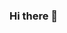 ### Hi there 👋

<!--
**Chaurasiavipul98/Chaurasiavipul98** is a ✨ _special_ ✨ repository because its `README.md` (this file) appears on your GitHub profile.

Here are some ideas to get you started:
Hi there I'm Vipul Chaurasia, I have a great interest in software development and DSA
Currently learning DSA and Development from Python language

- 🔭 I’m currently working on my dream goal😊
- 🌱 I’m currently learning ... DSA and Development✌
- 💬 Ask me about anything except personal😁
- 📫 How to reach me: Linkedin or X(Twitter)
- 😄 Pronouns: He/Him
-->
